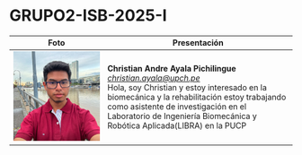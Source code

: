 # GRUPO2-ISB-2025-I
| Foto | Presentación | 
|----------|----------|
| ![Christian Andre Ayala Pichilingue](Fotos/ayala.jpeg)     | **Christian Andre Ayala Pichilingue** <br>*christian.ayala@upch.pe* <br>Hola, soy Christian y estoy interesado en la biomecánica y la rehabilitación estoy trabajando como asistente de investigación en el Laboratorio de Ingeniería Biomecánica y Robótica Aplicada(LIBRA) en la PUCP  |
